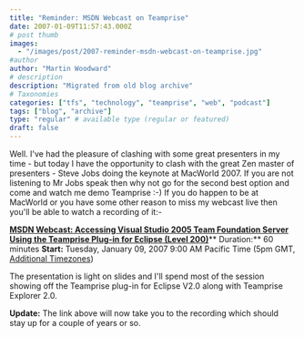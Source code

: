 ```yaml
---
title: "Reminder: MSDN Webcast on Teamprise"
date: 2007-01-09T11:57:43.000Z
# post thumb
images:
  - "/images/post/2007-reminder-msdn-webcast-on-teamprise.jpg"
#author
author: "Martin Woodward"
# description
description: "Migrated from old blog archive"
# Taxonomies
categories: ["tfs", "technology", "teamprise", "web", "podcast"]
tags: ["blog", "archive"]
type: "regular" # available type (regular or featured)
draft: false
---
```

Well.  I've had the pleasure of clashing with some great presenters in my time - but today I have the opportunity to clash with the great Zen master of presenters - Steve Jobs doing the keynote at MacWorld 2007.  If you are not listening to Mr Jobs speak then why not go for the second best option and come and watch me demo Teamprise :-)  If you do happen to be at MacWorld or you have some other reason to miss my webcast live then you'll be able to watch a recording of it:-  

**[MSDN Webcast: Accessing Visual Studio 2005 Team Foundation Server Using the Teamprise Plug-in for Eclipse (Level 200)](http://msevents.microsoft.com/CUI/EventDetail.aspx?EventID=1032320652&Culture=en-US)****
Duration:** 60 minutes
**Start:** Tuesday, January 09, 2007 9:00 AM Pacific Time (5pm GMT, [Additional Timezones](http://www.timeanddate.com/worldclock/fixedtime.html?day=9&month=1&year=2007&hour=9&min=0&sec=0&p1=234)) 

The presentation is light on slides and I'll spend most of the session showing off the Teamprise plug-in for Eclipse V2.0 along with Teamprise Explorer 2.0. 

**Update:**  The link above will now take you to the recording which should stay up for a couple of years or so.